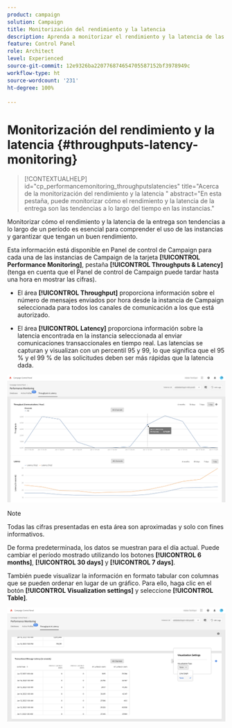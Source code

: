 ```yaml
---
product: campaign
solution: Campaign
title: Monitorización del rendimiento y la latencia
description: Aprenda a monitorizar el rendimiento y la latencia de las instancias de Campaign en el Panel de control de Campaign.
feature: Control Panel
role: Architect
level: Experienced
source-git-commit: 12e9326ba220776874654705587152bf3978949c
workflow-type: ht
source-wordcount: '231'
ht-degree: 100%

---
```


# Monitorización del rendimiento y la latencia {#throughputs-latency-monitoring}

>[!CONTEXTUALHELP]
>id="cp_performancemonitoring_throughputslatencies"
>title="Acerca de la monitorización del rendimiento y la latencia "
>abstract="En esta pestaña, puede monitorizar cómo el rendimiento y la latencia de la entrega son las tendencias a lo largo del tiempo en las instancias."

Monitorizar cómo el rendimiento y la latencia de la entrega son tendencias a lo largo de un período es esencial para comprender el uso de las instancias y garantizar que tengan un buen rendimiento.

Esta información está disponible en Panel de control de Campaign para cada una de las instancias de Campaign de la tarjeta **[!UICONTROL Performance Monitoring]**, pestaña **[!UICONTROL Throughputs & Latency]** (tenga en cuenta que el Panel de control de Campaign puede tardar hasta una hora en mostrar las cifras).

* El área **[!UICONTROL Throughput]** proporciona información sobre el número de mensajes enviados por hora desde la instancia de Campaign seleccionada para todos los canales de comunicación a los que está autorizado.

* El área **[!UICONTROL Latency]** proporciona información sobre la latencia encontrada en la instancia seleccionada al enviar comunicaciones transaccionales en tiempo real. Las latencias se capturan y visualizan con un percentil 95 y 99, lo que significa que el 95 % y el 99 % de las solicitudes deben ser más rápidas que la latencia dada.

![](assets/throughput-latencies-overview.png)

>[!NOTE]
>
>Todas las cifras presentadas en esta área son aproximadas y solo con fines informativos.

De forma predeterminada, los datos se muestran para el día actual. Puede cambiar el período mostrado utilizando los botones **[!UICONTROL 6 months]**, **[!UICONTROL 30 days]** y **[!UICONTROL 7 days]**.

También puede visualizar la información en formato tabular con columnas que se pueden ordenar en lugar de un gráfico. Para ello, haga clic en el botón **[!UICONTROL Visualization settings]** y seleccione **[!UICONTROL Table]**.

![](assets/throughput-latencies-table.png)
